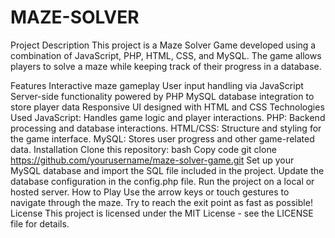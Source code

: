 # MAZE-SOLVER
Project Description
This project is a Maze Solver Game developed using a combination of JavaScript, PHP, HTML, CSS, and MySQL. The game allows players to solve a maze while keeping track of their progress in a database.

Features
Interactive maze gameplay
User input handling via JavaScript
Server-side functionality powered by PHP
MySQL database integration to store player data
Responsive UI designed with HTML and CSS
Technologies Used
JavaScript: Handles game logic and player interactions.
PHP: Backend processing and database interactions.
HTML/CSS: Structure and styling for the game interface.
MySQL: Stores user progress and other game-related data.
Installation
Clone this repository:
bash
Copy code
git clone https://github.com/yourusername/maze-solver-game.git
Set up your MySQL database and import the SQL file included in the project.
Update the database configuration in the config.php file.
Run the project on a local or hosted server.
How to Play
Use the arrow keys or touch gestures to navigate through the maze.
Try to reach the exit point as fast as possible!
License
This project is licensed under the MIT License - see the LICENSE file for details.
